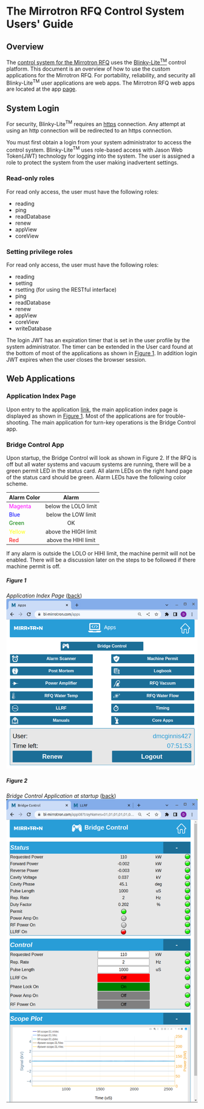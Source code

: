 # The Mirrotron RFQ Control System Users' Guide
## Overview
The [control system for the Mirrotron RFQ](https://www.bl-mirrotron.com/) uses the [Blinky-Lite<sup>TM</sup>](https://www.bl-mc.se/) control platform. This document is an overview of how to use the custom applications for the Mirrotron RFQ. For portability, reliability, and security all Blinky-Lite<sup>TM</sup> user applications are web apps. The Mirrotron RFQ web apps are located at the app [page](https://www.bl-mirrotron.com/apps).
## System Login
For security, Blinky-Lite<sup>TM</sup> requires an [https](https://www.cloudflare.com/learning/ssl/what-is-https/) connection. Any attempt at using an http connection will be redirected to an https connection.

You must first obtain a login from your system administrator to access the control system. Blinky-Lite<sup>TM</sup> uses role-based access with Jason Web Token(JWT) technology for logging into the system. The user is assigned a role to protect the system from the user making inadvertent settings.
### Read-only roles
For read only access, the user must have the following roles:
* reading
* ping
* readDatabase
* renew
* appView
* coreView

### Setting privilege roles
For read only access, the user must have the following roles:
* reading
* setting
* rsetting (for using the RESTful interface)
* ping
* readDatabase
* renew
* appView
* coreView
* writeDatabase

The login JWT has an expiration timer that is set in the user profile by the system administrator. The timer can be extended in the User card found at the bottom of most of the applications as shown in [Figure 1](#figure-1). In addition login JWT expires when the user closes the browser session.
## Web Applications
### Application Index Page
Upon entry to the application [link](https://www.bl-mirrotron.com/apps), the main application index page is displayed as shown in [Figure 1](#figure-1). Most of the applications are for trouble-shooting. The main application for turn-key operations is the Bridge Control app.
### Bridge Control App
Upon startup, the Bridge Control will look as shown in Figure 2. If the RFQ is off but all water systems and vacuum systems are running, there will be a green permit LED in the status card. All alarm LEDs on the right hand page of the status card should be green. Alarm LEDs have the following color scheme.

| Alarm Color |Alarm|
|---|:---:|
|<span style="color:magenta">Magenta</span>|below the LOLO limit|
|<span style="color:blue">Blue</span>|below the LOW limit|
|<span style="color:green">Green</span>|OK|
|<span style="color:yellow">Yellow</span>|above the HIGH limit|
|<span style="color:red">Red</span>|above the HIHI limit|

If any alarm is outside the LOLO or HIHI limit, the machine permit will not be enabled. There will be a discussion later on the steps to be followed if there machine permit is off.

##### Figure 1 #####
*Application Index Page* ([back](*application-index-page))<br>
![AppIndexPage](doc/AppIndexPage.png)

##### Figure 2 #####
*Bridge Control Application at startup* ([back](*bridge-control-app))<br>
![BridgeConStartingl](doc/BridgeConStarting.png)
